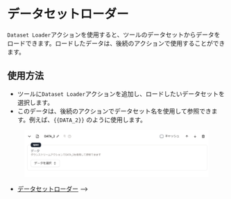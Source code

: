 # データセットローダー

`Dataset Loader`アクションを使用すると、ツールのデータセットからデータをロードできます。ロードしたデータは、後続のアクションで使用することができます。

## 使用方法

- ツールに`Dataset Loader`アクションを追加し、ロードしたいデータセットを選択します。
- このデータは、後続のアクションでデータセット名を使用して参照できます。例えば、`{{DATA_2}}` のように使用します。

<figure><img src="../../../../images/screenshot-20240627-163853.png"></figure>

<!-- ## エージェントの例

<!-- 使用方法を理解するための例となるエージェントを提供します。 -->

- [データセットローダー](https://imprai.ai/p/21b2295005587a5375d8/callable/fa56c8cf3f2080ef08d4/editor) -->
